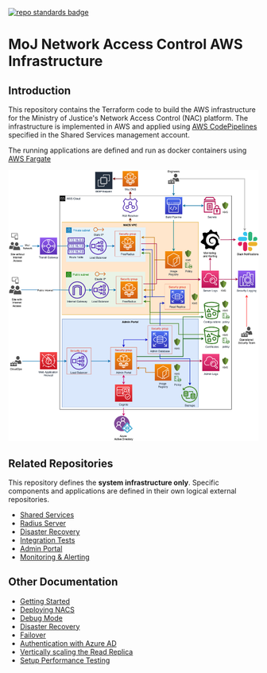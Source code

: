 [![repo standards badge](https://img.shields.io/badge/dynamic/json?color=blue&style=flat&logo=github&labelColor=32393F&label=MoJ%20Compliant&query=%24.result&url=https%3A%2F%2Foperations-engineering-reports.cloud-platform.service.justice.gov.uk%2Fapi%2Fv1%2Fcompliant_public_repositories%2Fnetwork-access-control-infrastructure)](https://operations-engineering-reports.cloud-platform.service.justice.gov.uk/public-github-repositories.html#network-access-control-infrastructure "Link to report")

# MoJ Network Access Control AWS Infrastructure

## Introduction

This repository contains the Terraform code to build the AWS infrastructure for the Ministry of Justice's Network Access Control (NAC) platform. The infrastructure is implemented in AWS and applied using [AWS CodePipelines](https://aws.amazon.com/codepipeline/) specified in the Shared Services management account.

The running applications are defined and run as docker containers using [AWS Fargate](https://aws.amazon.com/fargate/)

![NACS infrastructure](./documentation/infrastructure.png)

## Related Repositories

This repository defines the **system infrastructure only**. Specific components and applications are defined in their own logical external repositories.

- [Shared Services](https://github.com/ministryofjustice/staff-device-shared-services-infrastructure)
- [Radius Server](https://github.com/ministryofjustice/network-access-control-server)
- [Disaster Recovery](https://github.com/ministryofjustice/network-access-control-disaster-recovery)
- [Integration Tests](https://github.com/ministryofjustice/network-access-control-integration-tests)
- [Admin Portal](https://github.com/ministryofjustice/network-access-control-admin)
- [Monitoring & Alerting](https://github.com/ministryofjustice/staff-infrastructure-monitoring-config)

## Other Documentation

- [Getting Started](documentation/getting-started.md)
- [Deploying NACS](documentation/deploying-nacs.md)
- [Debug Mode](documentation/debug-mode.md)
- [Disaster Recovery](documentation/disaster-recovery.md)
- [Failover](documentation/failover.md)
- [Authentication with Azure AD](documentation/azure-ad.md)
- [Vertically scaling the Read Replica](documentation/database-upgrade.md)
- [Setup Performance Testing](documentation/performance_testing.md)
